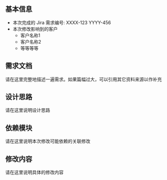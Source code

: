 ## 基本信息

* 本次完成的 Jira 需求编号: XXXX-123 YYYY-456
* 本次修改影响到的客户
    - 客户名称1
    - 客户名称2
    - 等等等等

## 需求文档

请在这里完整地描述一遍需求。如果篇幅过大，可以引用其它资料来源以作补充

## 设计思路

请在这里说明设计思路

## 依赖模块

请在这里说明本次修改可能依赖的关联修改

## 修改内容

请在这里说明具体的修改内容
